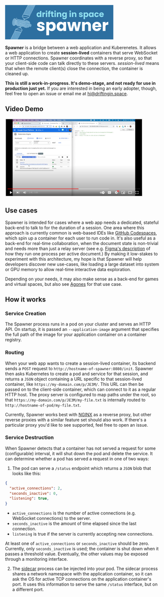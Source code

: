<img src="assets/spawner.png" alt="Drifting in Space: Spawner" />

**Spawner** is a bridge between a web application and Kuberenetes. It allows a web application to
create **session-lived** containers that serve WebSocket or HTTP connections. Spawner coordinates with
a reverse proxy, so that your client-side code can talk directly to these servers. *session-lived*
means that when the remote client(s) close the connection, the container is cleaned up.

**This is still a work-in-progress. It's demo-stage, and not ready for use in production just yet.** If
you are interested in being an early adopter, though, feel free to open an issue or email me at
[hi@driftingin.space](mailto:hi@driftingin.space).

## Video Demo

<a href="https://www.youtube.com/watch?v=PtJ_vsgwK90">
  <img src="assets/video_screenshot.png" alt="Screen shot of YouTube player" style="width: 450px" />
</a>

## Use cases

Spawner is intended for cases where a web app needs a dedicated, stateful back-end to talk to for the
duration of a session. One area where this approach is currently common is web-based IDEs like
[GitHub Codespaces](https://github.com/features/codespaces), which spin up a container for each user
to run code in. It's also useful as a back-end for real-time collaboration, when the document state
is non-trivial and needs more than just a relay server (see e.g.
[Figma's description](https://www.figma.com/blog/rust-in-production-at-figma/) of how they run one
process per active document.) By making it low-stakes to experiment with this architecture, my hope is
that Spawner will help developers discover new use-cases, like loading a large dataset into system or
GPU memory to allow real-time interactive data exploration.

Depending on your needs, it may also make sense as a back-end for games and virtual spaces, but also
see [Agones](https://agones.dev/site/) for that use case.

## How it works

### Service Creation

The Spawner process runs in a pod on your cluster and serves an HTTP API. On startup, it is passed an
`--application-image` argument that specifies the full path of the image for your application container
on a container registry.

### Routing

When your web app wants to create a session-lived container, its backend sends a `POST` request to
`http://hostname-of-spawner:8080/init`. Spawner then asks Kubernetes to create a pod and service for that
session, and returns a `JSON` object containing a URL specific to that session-lived container, like
`https://my-domain.com/p/JE3M/`. This URL can then be passed on to the client-side container, which can
connect to it as a regular HTTP host. The proxy server is configured to map paths under the root,
so that `https://my-domain.com/p/JE3M/my-file.txt` is internally routed to
`http://hostname-of-pod/my-file.txt`.

Currently, Spawner works best with [NGINX](https://www.nginx.com/) as a reverse proxy, but other reverse
proxies with a similar feature set should also work. If there's a particular proxy you'd like to see
supported, feel free to open an issue.

### Service Destruction

When Spawner detects that a container has not served a request for some (configurable) interval, it
will shut down the pod and delete the service. It can determine whether a pod has served a request
in one of two ways:

1. The pod can serve a `/status` endpoint which returns a `JSON` blob that looks like this:

```json
{
  "active_connections": 2,
  "seconds_inactive": 0,
  "listening": true,
}
```

- `active_connections` is the number of active connections (e.g. WebSocket connections) to the server.
- `seconds_inactive` is the amount of time elapsed since the last connection.
- `listening` is true if the server is currently accepting new connections.

At least one of `active_connections` or `seconds_inactive` should be zero. Currently, only
`seconds_inactive` is used; the container is shut down when it passes a threshold value. Eventually,
the other values may be exposed through a monitoring interface.

2. The [sidecar](sidecar) process can be injected into your pod. The sidecar process shares a network
namespace with the application container, so it can ask the OS for active TCP connections on the
application container's port. It uses this information to serve the same `/status` interface, but
on a different port.
